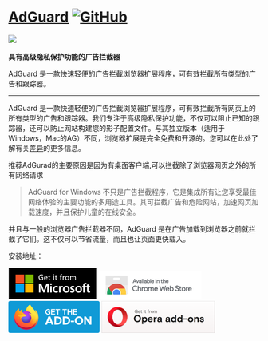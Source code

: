 # [AdGuard](https://adguard.com/) [![GitHub](https://img.shields.io/badge/-GitHub-24292f?style=plastic&logo=GitHub&logoColor=ffffff)](https://github.com/AdguardTeam/AdguardBrowserExtension)

![](https://camo.githubusercontent.com/209949c2599b1085e382b83307a92b7da7a43174caf8a594df80f0b003bbe95b/68747470733a2f2f63646e2e616467756172642e636f6d2f7075626c69632f416467756172642f436f6d6d6f6e2f616467756172645f657874656e73696f6e2e737667)

**具有高级隐私保护功能的广告拦截器**

AdGuard 是一款快速轻便的广告拦截浏览器扩展程序，可有效拦截所有类型的广告和跟踪器。

---

AdGuard 是一款快速轻便的广告拦截浏览器扩展程序，可有效拦截所有网页上的所有类型的广告和跟踪器。我们专注于高级隐私保护功能，不仅可以阻止已知的跟踪器，还可以防止网站构建您的影子配置文件。与其独立版本（适用于Windows，Mac的AG）不同，浏览器扩展是完全免费和开源的。您可以在此处了解有关[差异](https://adguard.com/compare.html)的更多信息。

推荐AdGurad的主要原因是因为有桌面客户端,可以拦截除了浏览器网页之外的所有网络请求

>AdGuard for Windows 不只是广告拦截程序，它是集成所有让您享受最佳网络体验的主要功能的多用途工具。其可拦截广告和危险网站，加速网页加载速度，并且保护儿童的在线安全。

并且与一般的浏览器广告拦截器不同，AdGuard 是在广告加载到浏览器之前就拦截了它们。这不仅可以节省流量，而且也让页面更快载入。

安装地址：

[![Edge 外接程序 BETA](../../../.vuepress/public/Badge/edge.png)](https://agrd.io/extension_edge)
[![Chrome 网上应用店](../../../.vuepress/public/Badge/chrome.png)](https://agrd.io/extension_chrome)
[![Firefox 附加组件](../../../.vuepress/public/Badge/firefox.png)](https://agrd.io/extension_firefox)
[![Opera](../../../.vuepress/public/Badge/opera.png)](https://agrd.io/extension_opera)
